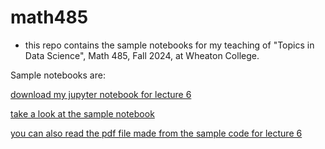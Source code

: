 # math485

* this repo contains the sample notebooks for my teaching of "Topics in Data Science", Math 485, Fall 2024, at Wheaton College.


Sample notebooks are:

[download my jupyter notebook for lecture 6](sample_code/tabular_data/tabular_data_06.ipynb)

[take a look at the sample notebook](https://github.com/yingli/math485/blob/main/sample_code/tabular_data/tabular_data_06.ipynb)

[you can also read the pdf file made from the sample code for lecture 6](tabular_data_06.pdf)

